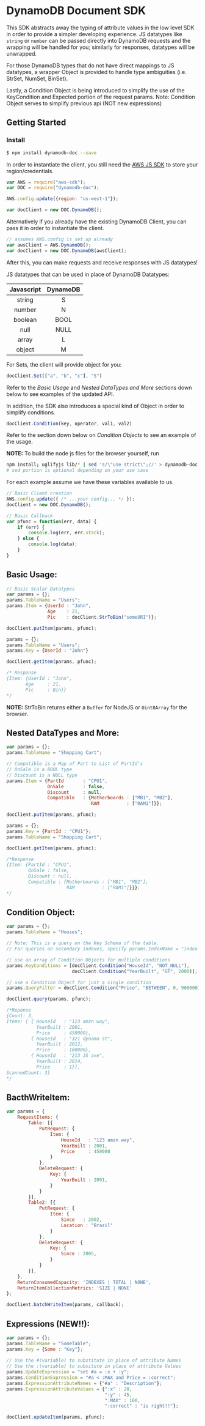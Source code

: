 # DynamoDB Document SDK

This SDK abstracts away the typing of attribute values in the low level SDK in order to provide a simpler developing experience.
JS datatypes like `string` or `number` can be passed directly into DynamoDB requests and the wrapping will be handled for you; similarly for responses, datatypes will be unwrapped.

For those DynamoDB types that do not have direct mappings to JS datatypes, a wrapper Object is provided to handle type ambiguities (i.e. StrSet, NumSet, BinSet).

Lastly, a Condition Object is being introduced to simplify the use of the KeyCondition and Expected portion of the request params.
Note: Condition Object serves to simplify previous api (NOT new expressions)

## Getting Started

### Install
```sh
$ npm install dynamodb-doc --save
```

In order to instantiate the client, you still need the [AWS JS SDK](https://github.com/aws/aws-sdk-js) to store your region/credentials.

``` javascript
var AWS = require("aws-sdk");
var DOC = require("dynamodb-doc");

AWS.config.update({region: "us-west-1"});

var docClient = new DOC.DynamoDB();
```

Alternatively if you already have the existing DynamoDB Client, you can pass it in order to instantiate the client.

``` javascript
// assumes AWS.config is set up already
var awsClient = AWS.DynamoDB();
var docClient = new DOC.DynamoDB(awsClient);
```

After this, you can make requests and receive responses with JS datatypes!

JS datatypes that can be used in place of DynamoDB Datatypes:

|Javascript|  DynamoDB  |
|:--------:|:----------:|
|string    |     S      |
|number    |     N      |
|boolean   |     BOOL   |
|null      |     NULL   |
|array     |     L      |
|object    |     M      |


For Sets, the client will provide object for you:

``` javascript
docClient.Set(["a", "b", "c"], "S")
```

Refer to the *Basic Usage* and *Nested DataTypes and More* sections down below to see examples of the updated API.

In addition, the SDK also introduces a special kind of Object in order to simplify conditions.

``` javascript
docClient.Condition(key, operator, val1, val2)
```

Refer to the section down below on *Condition Objects* to see an example of the usage.

**NOTE:** To build the node js files for the browser yourself, run

``` bash
npm install; uglifyjs lib/* | sed 's/\"use strict\";//' > dynamodb-doc.min.js
# sed portion is optional depending on your use case
```

For each example assume we have these variables available to us.

``` javascript
// Basic Client creation
AWS.config.update({ /* ...your config... */ });
docClient = new DOC.DynamoDB();

// Basic Callback
var pfunc = function(err, data) { 
    if (err) {
        console.log(err, err.stack);
    } else {
        console.log(data);
    }
}
```

## Basic Usage:

``` javascript
// Basic Scalar Datatypes
var params = {};
params.TableName = "Users";
params.Item = {UserId : "John",
               Age    : 21,
               Pic    : docClient.StrToBin("someURI")};

docClient.putItem(params, pfunc);

params = {};
params.TableName = "Users";
params.Key = {UserId : "John"}

docClient.getItem(params, pfunc); 

/* Response
{Item: {UserId : "John",
       Age     : 21,
       Pic     : Bin}} 
*/
```

**NOTE:** StrToBin returns either a `Buffer` for NodeJS or `Uint8Array` for the browser.

## Nested DataTypes and More:

``` javascript
var params = {};
params.TableName = "Shopping Cart";

// Compatible is a Map of Part to List of PartId's
// OnSale is a BOOL type
// Discount is a NULL type
params.Item = {PartId       : "CPU1",
               OnSale       : false,
               Discount     : null,
               Compatible   : {Motherboards : ["MB1", "MB2"],
                               RAM          : ["RAM1"]}};

docClient.putItem(params, pfunc);

params = {};
params.Key = {PartId : "CPU1"};
params.TableName = "Shopping Cart";

docClient.getItem(params, pfunc);

/*Response
{Item: {PartId : "CPU1",
        OnSale : false,
        Discount : null,
        Compatible : {Motherboards : ["MB1", "MB2"],
                      RAM          : ["RAM1"]}}};
*/
```

## Condition Object:

``` javascript
var params = {};
params.TableName = "Houses";

// Note: This is a query on the Key Schema of the table.  
// For queries on secondary indexes, specify params.IndexName = "index-name"

// use an array of Condition Objects for multiple conditions
params.KeyConditions = [docClient.Condition("HouseId", "NOT_NULL"),
                        docClient.Condition("YearBuilt", "GT", 2000)];

// use a Condition Object for just a single condition
params.QueryFilter = docClient.Condition("Price", "BETWEEN", 0, 900000);

docClient.query(params, pfunc);

/*Reponse
{Count: 3,
Items: [ { HouseId   : "123 amzn way",
           YearBuilt : 2001,
           Price     : 450000},
         { HouseId   : "321 dynamo st",
           YearBuilt : 2012,
           Price     : 100000},
         { HouseId   : "213 JS ave",
           YearBuilt : 2014,
           Price     : 1}],
ScannedCount: 3}
*/
```

## BacthWriteItem:

```javascript
var params = {
    RequestItems: {
        Table: [{
            PutRequest: {
                Item: { 
                    HouseId   : "123 amzn way",
                    YearBuilt : 2001,
                    Price     : 450000
                }
            },
            DeleteRequest: {
                Key: {     
                    YearBuilt : 2001,
                }
            }
        }],
        Table2: [{
            PutRequest: {
                Item: { 
                    Since   : 2002,
                    Location : "Brazil"
                }
            },
            DeleteRequest: {
                Key: {     
                    Since : 2005,
                }
            }
        }],
    },
    ReturnConsumedCapacity: 'INDEXES | TOTAL | NONE',
    ReturnItemCollectionMetrics: 'SIZE | NONE'
};

docClient.batchWriteItem(params, callback);
```

## Expressions (NEW!!):

``` javascript
var params = {};
params.TableName = "SomeTable";
params.Key = {Some : "Key"};
    
// Use the #(variable) to substitute in place of attribute Names
// Use the :(variable) to subsitute in place of attribute Values
params.UpdateExpression = "set #a = :x + :y";
params.ConditionExpression = "#a < :MAX and Price = :correct";
params.ExpressionAttributeNames = {"#a" : "Description"};
params.ExpressionAttributeValues = {":x" : 20,
                                    ":y" : 45,
                                    ":MAX" : 100,
                                    ":correct" : "is right!!"};

docClient.updateItem(params, pfunc);
```
